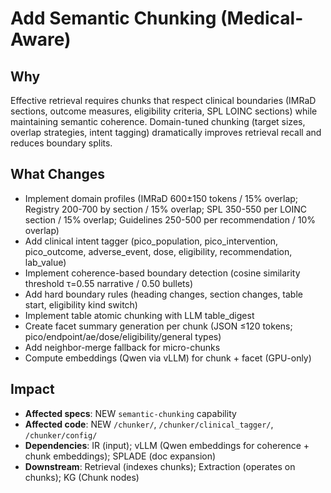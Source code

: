 # Add Semantic Chunking (Medical-Aware)

## Why

Effective retrieval requires chunks that respect clinical boundaries (IMRaD sections, outcome measures, eligibility criteria, SPL LOINC sections) while maintaining semantic coherence. Domain-tuned chunking (target sizes, overlap strategies, intent tagging) dramatically improves retrieval recall and reduces boundary splits.

## What Changes

- Implement domain profiles (IMRaD 600±150 tokens / 15% overlap; Registry 200-700 by section / 15% overlap; SPL 350-550 per LOINC section / 15% overlap; Guidelines 250-500 per recommendation / 10% overlap)
- Add clinical intent tagger (pico_population, pico_intervention, pico_outcome, adverse_event, dose, eligibility, recommendation, lab_value)
- Implement coherence-based boundary detection (cosine similarity threshold τ=0.55 narrative / 0.50 bullets)
- Add hard boundary rules (heading changes, section changes, table start, eligibility kind switch)
- Implement table atomic chunking with LLM table_digest
- Create facet summary generation per chunk (JSON ≤120 tokens; pico/endpoint/ae/dose/eligibility/general types)
- Add neighbor-merge fallback for micro-chunks
- Compute embeddings (Qwen via vLLM) for chunk + facet (GPU-only)

## Impact

- **Affected specs**: NEW `semantic-chunking` capability
- **Affected code**: NEW `/chunker/`, `/chunker/clinical_tagger/`, `/chunker/config/`
- **Dependencies**: IR (input); vLLM (Qwen embeddings for coherence + chunk embeddings); SPLADE (doc expansion)
- **Downstream**: Retrieval (indexes chunks); Extraction (operates on chunks); KG (Chunk nodes)
